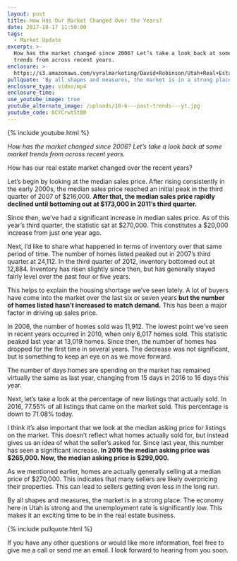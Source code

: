 ```yaml
---
layout: post
title: How Has Our Market Changed Over the Years?
date: 2017-10-17 11:50:00
tags:
  - Market Update
excerpt: >-
  How has the market changed since 2006? Let’s take a look back at some market
  trends from across recent years.
enclosure: >-
  https://s3.amazonaws.com/vyralmarketing/David+Robinson/Utah+Real+Estate+Agent+What+past+trends+mean+for+our+current+market.mp4
pullquote: 'By all shapes and measures, the market is in a strong place.'
enclosure_type: video/mp4
enclosure_time:
use_youtube_image: true
youtube_alternate_image: /uploads/10-6---past-trends---yt.jpg
youtube_code: 8CYCrwtStB0
---
```



{% include youtube.html %}

*How has the market changed since 2006? Let’s take a look back at some market trends from across recent years.*

How has our real estate market changed over the recent years?

Let’s begin by looking at the median sales price. After rising consistently in the early 2000s, the median sales price reached an initial peak in the third quarter of 2007 of $216,000. **After that, the median sales price rapidly declined until bottoming out at $173,000 in 2011’s third quarter.**

Since then, we’ve had a significant increase in median sales price. As of this year’s third quarter, the statistic sat at $270,000. This constitutes a $20,000 increase from just one year ago.

Next, I’d like to share what happened in terms of inventory over that same period of time. The number of homes listed peaked out in 2007’s third quarter at 24,112. In the third quarter of 2012, inventory bottomed out at 12,884. Inventory has risen slightly since then, but has generally stayed fairly level over the past four or five years.

This helps to explain the housing shortage we’ve seen lately. A lot of buyers have come into the market over the last six or seven years **but the number of homes listed hasn’t increased to match demand.** This has been a major factor in driving up sales price.

In 2006, the number of homes sold was 11,912. The lowest point we’ve seen in recent years occurred in 2010, when only 6,017 homes sold. This statistic peaked last year at 13,019 homes. Since then, the number of homes has dropped for the first time in several years. The decrease was not significant, but is something to keep an eye on as we move forward.

The number of days homes are spending on the market has remained virtually the same as last year, changing from 15 days in 2016 to 16 days this year.

Next, let’s take a look at the percentage of new listings that actually sold. In 2016, 77.55% of all listings that came on the market sold. This percentage is down to 71.08% today.

I think it’s also important that we look at the median asking price for listings on the market. This doesn’t reflect what homes actually sold for, but instead gives us an idea of what the seller’s asked for. Since last year, this number has seen a significant increase. **In 2016 the median asking price was $265,000. Now, the median asking price is $299,000.**

As we mentioned earlier, homes are actually generally selling at a median price of $270,000. This indicates that many sellers are likely overpricing their properties. This can lead to sellers getting even less in the long run.

By all shapes and measures, the market is in a strong place. The economy here in Utah is strong and the unemployment rate is significantly low. This makes it an exciting time to be in the real estate business.

{% include pullquote.html %}

If you have any other questions or would like more information, feel free to give me a call or send me an email. I look forward to hearing from you soon.